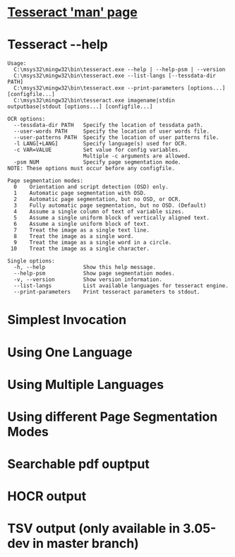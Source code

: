 # [Tesseract 'man' page](https://github.com/tesseract-ocr/tesseract/blob/master/doc/tesseract.1.asc)

# Tesseract --help

    Usage:
      C:\msys32\mingw32\bin\tesseract.exe --help | --help-psm | --version
      C:\msys32\mingw32\bin\tesseract.exe --list-langs [--tessdata-dir PATH]
      C:\msys32\mingw32\bin\tesseract.exe --print-parameters [options...] [configfile...]
      C:\msys32\mingw32\bin\tesseract.exe imagename|stdin outputbase|stdout [options...] [configfile...]
    
    OCR options:
      --tessdata-dir PATH   Specify the location of tessdata path.
      --user-words PATH     Specify the location of user words file.
      --user-patterns PATH  Specify the location of user patterns file.
      -l LANG[+LANG]        Specify language(s) used for OCR.
      -c VAR=VALUE          Set value for config variables.
                            Multiple -c arguments are allowed.
      -psm NUM              Specify page segmentation mode.
    NOTE: These options must occur before any configfile.
    
    Page segmentation modes:
      0    Orientation and script detection (OSD) only.
      1    Automatic page segmentation with OSD.
      2    Automatic page segmentation, but no OSD, or OCR.
      3    Fully automatic page segmentation, but no OSD. (Default)
      4    Assume a single column of text of variable sizes.
      5    Assume a single uniform block of vertically aligned text.
      6    Assume a single uniform block of text.
      7    Treat the image as a single text line.
      8    Treat the image as a single word.
      9    Treat the image as a single word in a circle.
     10    Treat the image as a single character.
    
    Single options:
      -h, --help            Show this help message.
      --help-psm            Show page segmentation modes.
      -v, --version         Show version information.
      --list-langs          List available languages for tesseract engine.
      --print-parameters    Print tesseract parameters to stdout.

# Simplest Invocation

# Using One Language

# Using Multiple Languages

# Using different Page Segmentation Modes

# Searchable pdf ouptput

# HOCR output

# TSV output (only available in 3.05-dev in master branch)





